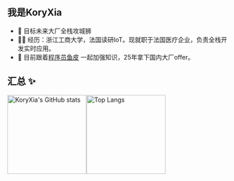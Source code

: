 ## 我是KoryXia

- :office: 目标未来大厂全栈攻城狮
- 👨‍💻 经历：浙江工商大学，法国读研IoT。现就职于法国医疗企业，负责全栈开发实时应用。
- 🔭 目前跟着<a href="https://space.bilibili.com/12890453" target="_blank">程序员鱼皮</a> 一起加强知识，25年拿下国内大厂offer。

## 汇总 ✨

<div style="display: flex;">
  <img height="180px" src="https://github-readme-stats.vercel.app/api?username=KoryXia&show_icons=true&theme=dracula" alt="KoryXia's GitHub stats"/>
  <img height="180px" src="https://github-readme-stats.vercel.app/api/top-langs/?username=KoryXia&theme=dracula&layout=compact" alt="Top Langs"/>
</div>

